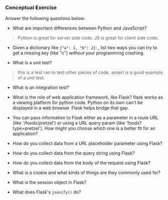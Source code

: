 ### Conceptual Exercise

Answer the following questions below:

- What are important differences between Python and JavaScript?
>Python is great for server side code. 
> JS is great for client side code.

- Given a dictionary like ``{"a": 1, "b": 2}``: , list two ways you
  can try to get a missing key (like "c") *without* your programming
  crashing.

- What is a unit test?

> this is a test ran to test other pieces of code. assert is a good example of a unit test.

- What is an integration test?

- What is the role of web application framework, like Flask?
 flask works as a viewing platform for python code. Python on its own can't be displayed in a web browser. Flask helps bridge that gap.

- You can pass information to Flask either as a parameter in a route URL
  (like '/foods/pretzel') or using a URL query param (like
  'foods?type=pretzel'). How might you choose which one is a better fit
  for an application?

- How do you collect data from a URL placeholder parameter using Flask?

- How do you collect data from the query string using Flask?

- How do you collect data from the body of the request using Flask?

- What is a cookie and what kinds of things are they commonly used for?

- What is the session object in Flask?

- What does Flask's `jsonify()` do?
